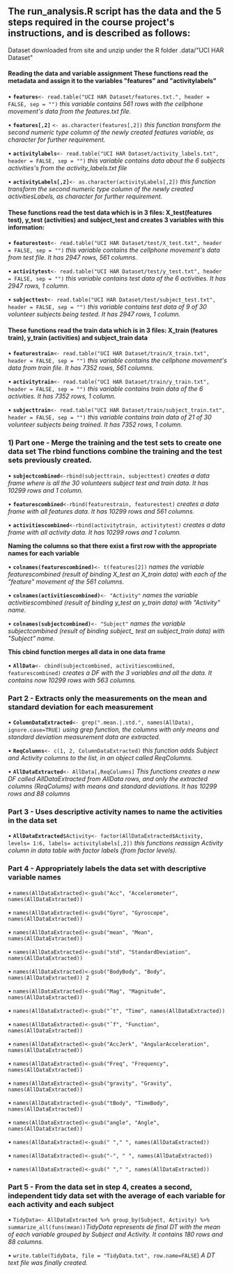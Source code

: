 ## The run_analysis.R script has the data and the 5 steps required in the course project's instructions, and is described as follows:

Dataset downloaded from site and unzip under the R folder .data/"UCI HAR Dataset"

#### Reading the data and variable assignment These functions read the metadata and assign it to the variables "features" and "activitylabels"

• **`features`**`<- read.table("UCI HAR Dataset/features.txt.", header = FALSE, sep = "")` *this variable contains 561 rows with the cellphone movement's data from the features.txt file.*

• **`features[,2]`** `<- as.character(features[,2])` *this function transform the second numeric type column of the newly created features variable, as character for further requirement.*

• **`activitylabels`**`<- read.table("UCI HAR Dataset/activity_labels.txt", header = FALSE, sep = "")` *this variable contains data about the 6 subjects activities's from the activity_labels.txt file*

• **`activityLabels[,2]`**`<- as.character(activityLabels[,2])` *this function transform the second numeric type column of the newly created activitiesLabels, as character for further requirement.*

#### These functions read the test data which is in 3 files: X_test(features test), y_test (activities) and subject_test and creates 3 variables with this information:

• **`featurestest`**`<- read.table("UCI HAR Dataset/test/X_test.txt", header = FALSE, sep = "")` *this variable contains the cellphone movement's data from test file. It has 2947 rows, 561 columns.*

• **`activitytest`**`<- read.table("UCI HAR Dataset/test/y_test.txt", header = FALSE, sep = "")` *this variable contains test data of the 6 activities. It has 2947 rows, 1 column.*

• **`subjecttest`**`<- read.table("UCI HAR Dataset/test/subject_test.txt", header = FALSE, sep = "")` *this variable contains test data of 9 of 30 volunteer subjects being tested. It has 2947 rows, 1 column.*

#### These functions read the train data which is in 3 files: X_train (features train), y_train (activities) and subject_train data

• **`featurestrain`**`<- read.table("UCI HAR Dataset/train/X_train.txt", header = FALSE, sep = "")` *this variable contains the cellphone movement's data from train file. It has 7352 rows, 561 columns.*

• **`activitytrain`**`<- read.table("UCI HAR Dataset/train/y_train.txt", header = FALSE, sep = "")` *this variable contains train data of the 6 activities. It has 7352 rows, 1 column.*

• **`subjecttrain`**`<- read.table("UCI HAR Dataset/train/subject_train.txt", header = FALSE, sep = "")` *this variable contains train data of 21 of 30 volunteer subjects being trained. It has 7352 rows, 1 column.*

### 1) Part one - Merge the training and the test sets to create one data set The rbind functions combine the training and the test sets previously created.

• **`subjectcombined`**`<-rbind(subjecttrain, subjecttest)` *creates a data frame where is all the 30 volunteers subject test and train data. It has 10299 rows and 1 column.*

• **`featurescombined`**`<-rbind(featurestrain, featurestest)` *creates a data frame with all features data. It has 10299 rows and 561 columns.*

• **`activitiescombined`**`<-rbind(activitytrain, activitytest)` *creates a data frame with all activity data. It has 10299 rows and 1 column.*

**Naming the columns so that there exist a first row with the appropriate names for each variable**

• **`colnames(featurescombined)`**`<- t(features[2])` *names the variable featurescombined (result of binding X_test an X_train data) with each of the "feature" movement of the 561 columns.*

• **`colnames(activitiescombined)`**`<- "Activity"` *names the variable activitiescombined (result of binding y_test an y_train data) with "Activity" name.*

• **`colnames(subjectcombined)`**`<- "Subject"` *names the variable subjectcombined (result of binding subject\_ test an subject_train data) with "Subject" name.*

**This cbind function merges all data in one data frame**

• **`AllData`**`<- cbind(subjectcombined, activitiescombined, featurescombined)` *creates a DF with the 3 variables and all the data. It contains now 10299 rows with 563 columns.*

### Part 2 - Extracts only the measurements on the mean and standard deviation for each measurement

• **`ColumnDataExtracted`**`<- grep(".mean.|.std.", names(AllData), ignore.case=TRUE)` *using grep function, the columns with only means and standard deviation measurement data are extracted.*

• **`ReqColumns`**`<- c(1, 2, ColumnDataExtracted)` *this function adds Subject and Activity columns to the list, in an object called ReqColumns.*

• **`AllDataExtracted`**`<- AllData[,ReqColumns]` *This functions creates a new DF called AllDataExtracted from AllData rows, and only the extracted columns (ReqColums) with means and standard deviations. It has 10299 rows and 88 columns*

### Part 3 - Uses descriptive activity names to name the activities in the data set

• **`AllDataExtracted`**`$Activity<- factor(AllDataExtracted$Activity, levels= 1:6, labels= activitylabels[,2])` *this functions reassign Activity column in data table with factor labels (from factor levels).*

### Part 4 - Appropriately labels the data set with descriptive variable names

• `names(AllDataExtracted)<-gsub("Acc", "Accelerometer", names(AllDataExtracted))`

• `names(AllDataExtracted)<-gsub("Gyro", "Gyroscope", names(AllDataExtracted))`

• `names(AllDataExtracted)<-gsub("mean", "Mean", names(AllDataExtracted))`

• `names(AllDataExtracted)<-gsub("std", "StandardDeviation", names(AllDataExtracted))`

• `names(AllDataExtracted)<-gsub("BodyBody", "Body", names(AllDataExtracted)) 2`

• `names(AllDataExtracted)<-gsub("Mag", "Magnitude", names(AllDataExtracted))`

• `names(AllDataExtracted)<-gsub("ˆt", "Time", names(AllDataExtracted))`

• `names(AllDataExtracted)<-gsub("ˆf", "Function", names(AllDataExtracted))`

• `names(AllDataExtracted)<-gsub("AccJerk", "AngularAcceleration", names(AllDataExtracted))`

• `names(AllDataExtracted)<-gsub("Freq", "Frequency", names(AllDataExtracted))`

• `names(AllDataExtracted)<-gsub("gravity", "Gravity", names(AllDataExtracted))`

• `names(AllDataExtracted)<-gsub("tBody", "TimeBody", names(AllDataExtracted))`

• `names(AllDataExtracted)<-gsub("angle", "Angle", names(AllDataExtracted))`

• `names(AllDataExtracted)<-gsub(" "," ", names(AllDataExtracted))`

• `names(AllDataExtracted)<-gsub("-", " ", names(AllDataExtracted))`

• `names(AllDataExtracted)<-gsub(" "," ", names(AllDataExtracted))`

### Part 5 - From the data set in step 4, creates a second, independent tidy data set with the average of each variable for each activity and each subject

• `TidyData<- AllDataExtracted %>% group_by(Subject, Activity) %>% summarize_all(funs(mean))`*TidyData represents de final DT with the mean of each variable grouped by Subject and Activity. It contains 180 rows and 88 columns.*

• `write.table(TidyData, file = "TidyData.txt", row.name=FALSE`) *A DT text file was finally created.*
